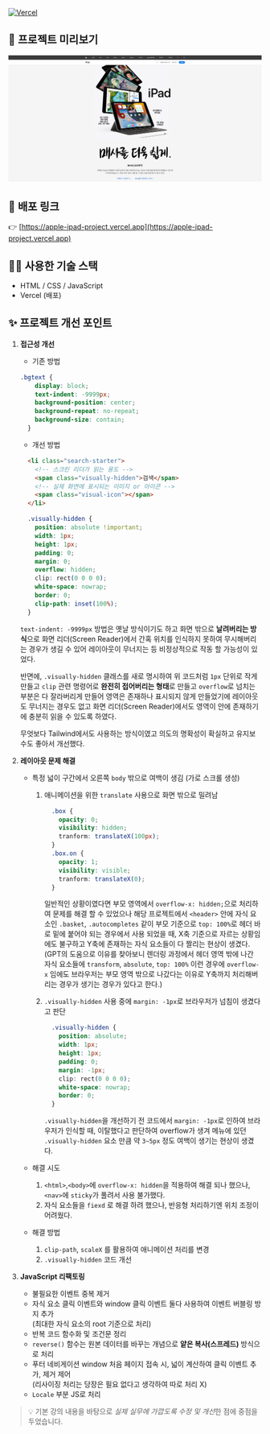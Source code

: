 [![Vercel](https://vercelbadge.vercel.app/api/sakamoto-jun/Apple-iPad-Project)](https://apple-ipad-project.vercel.app/)

## 📸 프로젝트 미리보기
![screenshot](./images/iPad-Project-screenshot.png)

## 🔗 배포 링크
👉 [https://apple-ipad-project.vercel.app](https://apple-ipad-project.vercel.app)

## 🧑‍💻 사용한 기술 스택
- HTML / CSS / JavaScript
- Vercel (배포)

## ✨ 프로젝트 개선 포인트
1. **접근성 개선**
    - 기존 방법  
    ```css
    .bgtext {
        display: block;
        text-indent: -9999px;
        background-position: center;
        background-repeat: no-repeat;
        background-size: contain;
      }
    ```  
    - 개선 방법  
    ```html
      <li class="search-starter">
        <!-- 스크린 리더가 읽는 용도 -->
        <span class="visually-hidden">검색</span>
        <!-- 실제 화면에 표시되는 이미지 or 아이콘 -->
        <span class="visual-icon"></span>
      </li>
    ```
    ```css
      .visually-hidden {
        position: absolute !important;
        width: 1px;
        height: 1px;
        padding: 0;
        margin: 0;
        overflow: hidden;
        clip: rect(0 0 0 0);
        white-space: nowrap;
        border: 0;
        clip-path: inset(100%);
      }
    ```
    `text-indent: -9999px` 방법은 옛날 방식이기도 하고 화면 밖으로 **날려버리는 방식**으로 화면 리더(Screen Reader)에서 간혹 위치를 인식하지 못하여 무시해버리는 경우가 생길 수 있어 레이아웃이 무너지는 등 비정상적으로 작동 할 가능성이 있었다.

    반면에, `.visually-hidden` 클래스를 새로 명시하여 위 코드처럼 `1px` 단위로 작게 만들고 `clip` 관련 명령어로 **완전히 접어버리는 형태**로 만들고 `overflow`로 넘치는 부분은 다 잘라버리게 만들어 영역은 존재하나 표시되지 않게 만들었기에 레이아웃도 무너지는 경우도 없고 화면 리더(Screen Reader)에서도 영역이 안에 존재하기에 충분히 읽을 수 있도록 하였다.

    무엇보다 Tailwind에서도 사용하는 방식이였고 의도의 명확성이 확실하고 유지보수도 좋아서 개선했다.

2. **레이아웃 문제 해결**
    - 특정 넓이 구간에서 오른쪽 `body` 밖으로 여백이 생김 (가로 스크롤 생성)
        1. 애니메이션을 위한 `translate` 사용으로 화면 밖으로 밀려남
            ```css
              .box {
                opacity: 0;
                visibility: hidden;
                tranform: translateX(100px);
              }
              .box.on {
                opacity: 1;
                visibility: visible;
                tranform: translateX(0);
              }
            ```
            일반적인 상황이였다면 부모 영역에서 `overflow-x: hidden;`으로 처리하여 문제를 해결 할 수 있었으나 해당 프로젝트에서 `<header>` 안에 자식 요소인 `.basket`, `.autocompletes` 같이 부모 기준으로 `top: 100%`로 헤더 바로 밑에 붙어야 되는 경우에서 사용 되었을 때, X축 기준으로 자르는 상황임에도 불구하고 Y축에 존재하는 자식 요소들이 다 짤리는 현상이 생겼다.  
            (GPT의 도움으로 이유를 찾아보니 렌더링 과정에서 헤더 영역 밖에 나간 자식 요소들에 `transform`, `absolute`, `top: 100%` 이런 경우에 `overflow-x` 임에도 브라우저는 부모 영역 밖으로 나갔다는 이유로 Y축까지 처리해버리는 경우가 생기는 경우가 있다고 한다.)

        2. `.visually-hidden` 사용 중에 `margin: -1px`로 브라우저가 넘침이 생겼다고 판단
            ```css
              .visually-hidden {
                position: absolute;
                width: 1px;
                height: 1px;
                padding: 0;
                margin: -1px;
                clip: rect(0 0 0 0);
                white-space: nowrap;
                border: 0;
              }
            ```
            `.visually-hidden`을 개선하기 전 코드에서 `margin: -1px`로 인하여 브라우저가 인식할 때, 이탈했다고 판단하여 overflow가 생겨 메뉴에 있던 `.visually-hidden` 요소 만큼 약 `3~5px` 정도 여백이 생기는 현상이 생겼다.

    - 해결 시도  
        1. `<html>`,`<body>`에 `overflow-x: hidden`을 적용하여 해결 되나 했으나, `<nav>`에 `sticky`가 풀려서 사용 불가했다.
        2. 자식 요소들을 `fiexd` 로 해결 하려 했으나, 반응형 처리하기엔 위치 조정이 어려웠다.
    
    - 해결 방법  
        1. `clip-path`, `scaleX` 를 활용하여 애니메이션 처리를 변경
        2. `.visually-hidden` 코드 개선

3. **JavaScript 리팩토링**
    - 불필요한 이벤트 중복 제거
    - 자식 요소 클릭 이벤트와 window 클릭 이벤트 둘다 사용하여 이벤트 버블링 방지 추가  
    (최대한 자식 요소의 root 기준으로 처리)
    - 반복 코드 함수화 및 조건문 정리
    - `reverse()` 함수는 원본 데이터를 바꾸는 개념으로 **얕은 복사(스프레드)** 방식으로 처리
    - 푸터 네비게이션 window 처음 페이지 접속 시, 넓이 계산하여 클릭 이벤트 추가, 제거 제어  
    (리사이징 처리는 당장은 필요 없다고 생각하여 따로 처리 X)
    - `Locale` 부분 JS로 처리

> 💡 기본 강의 내용을 바탕으로 *실제 실무에 가깝도록 수정 및 개선*한 점에 중점을 두었습니다.
